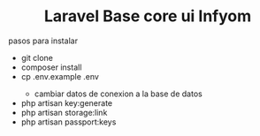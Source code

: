 
<h1 align="center">Laravel Base core ui Infyom</h1>
<p>pasos para instalar </p>
<ul>
    <li>git clone</li>
    <li>composer install</li>
    <li>cp .env.example .env</li>
    <ul>
        <li>cambiar datos de conexion a la base de datos</li>
    </ul>
    <li>php artisan key:generate</li>
    <li>php artisan storage:link</li>
    <li>php artisan passport:keys</li>
</ul>
